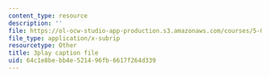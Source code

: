 ```yaml
---
content_type: resource
description: ''
file: https://ol-ocw-studio-app-production.s3.amazonaws.com/courses/5-08j-biological-chemistry-ii-spring-2016/64c1e8bebb4e521496fb6617f264d339_JbV0aUHvROc.vtt
file_type: application/x-subrip
resourcetype: Other
title: 3play caption file
uid: 64c1e8be-bb4e-5214-96fb-6617f264d339
---
```

